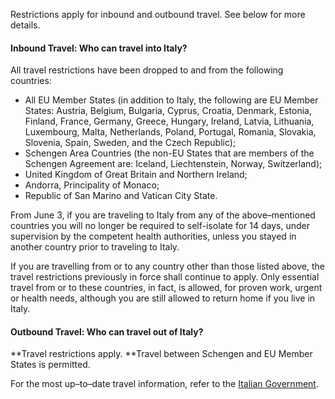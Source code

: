 Restrictions apply for inbound and outbound travel. See below for more details.

#### Inbound Travel: Who can travel into Italy?

All travel restrictions have been dropped to and from the following countries: 

- All EU Member States (in addition to Italy, the following are EU Member States: Austria, Belgium, Bulgaria, Cyprus, Croatia, Denmark, Estonia, Finland, France, Germany, Greece, Hungary, Ireland, Latvia, Lithuania, Luxembourg, Malta, Netherlands, Poland, Portugal, Romania, Slovakia, Slovenia, Spain, Sweden, and the Czech Republic);
- Schengen Area Countries (the non-EU States that are members of the Schengen Agreement are: Iceland, Liechtenstein, Norway, Switzerland);
- United Kingdom of Great Britain and Northern Ireland;
- Andorra, Principality of Monaco;
- Republic of San Marino and Vatican City State.

From June 3, if you are traveling to Italy from any of the above–mentioned countries you will no longer be required to self-isolate for 14 days, under supervision by the competent health authorities, unless you stayed in another country prior to traveling to Italy.

If you are travelling from or to any country other than those listed above, the travel restrictions previously in force shall continue to apply. Only essential travel from or to these countries, in fact, is allowed, for proven work, urgent or health needs, although you are still allowed to return home if you live in Italy. 

#### Outbound Travel: Who can travel out of Italy?

**Travel restrictions apply. **Travel between Schengen and EU Member States is permitted.

For the most up–to–date travel information, refer to the [Italian Government](https://www.esteri.it/mae/en/ministero/normativaonline/decreto-iorestoacasa-domande-frequenti/focus-cittadini-italiani-in-rientro-dall-estero-e-cittadini-stranieri-in-italia.html).